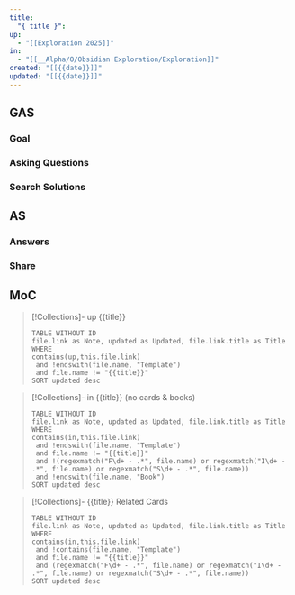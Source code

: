 ```yaml
---
title:
  "{ title }": 
up:
  - "[[Exploration 2025]]"
in:
  - "[[__Alpha/O/Obsidian Exploration/Exploration]]"
created: "[[{{date}}]]"
updated: "[[{{date}}]]"
---
```

## GAS 
### Goal

### Asking Questions

### Search Solutions

## AS
### Answers

### Share

## MoC
> [!Collections]- up {{title}}
>```dataview
>TABLE WITHOUT ID
>file.link as Note, updated as Updated, file.link.title as Title
>WHERE
>contains(up,this.file.link) 
>  and !endswith(file.name, "Template") 
>  and file.name != "{{title}}" 
>SORT updated desc
>```

> [!Collections]- in {{title}} (no cards & books)
>```dataview
>TABLE WITHOUT ID
>file.link as Note, updated as Updated, file.link.title as Title
>WHERE
>contains(in,this.file.link) 
>  and !endswith(file.name, "Template") 
>  and file.name != "{{title}}" 
>  and !(regexmatch("F\d+ - .*", file.name) or regexmatch("I\d+ - .*", file.name) or regexmatch("S\d+ - .*", file.name))
>  and !endswith(file.name, "Book")
>SORT updated desc
>```

> [!Collections]- {{title}}  Related Cards
>```dataview
>TABLE WITHOUT ID
>file.link as Note, updated as Updated, file.link.title as Title
>WHERE
>contains(in,this.file.link) 
>  and !contains(file.name, "Template") 
>  and file.name != "{{title}}"
>  and (regexmatch("F\d+ - .*", file.name) or regexmatch("I\d+ - .*", file.name) or regexmatch("S\d+ - .*", file.name))
>SORT updated desc
>```
